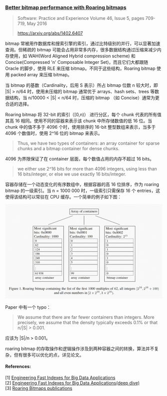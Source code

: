 ### [Better bitmap performance with Roaring bitmaps](../../assets/pdfs/better-bitmap-performance-with-Roaring-bitmaps.pdf)

> Software: Practice and Experience Volume 46, Issue 5, pages 709-719, May 2016
>
> https://arxiv.org/abs/1402.6407

bitmap 常被用作数据库和搜索引擎的索引，通过比特级别的并行，可以显著加速查询。但稀疏的 bitmap 可能会占用非常多内存，很多数据结构通过压缩来减少内存使用，如 WAH(Word Aligned Hybrid compression scheme) 和 Concise(Compressed 'n' Composable Integer Set)，而且它们大都跟随 Oracle 的脚步，使用 RLE 来压缩 bitmap。不同于这些结构，Roaring bitmap 使用 packed array 来压缩 bitmap。

当 bitmap 的基数（Cardinality，后用 S 表示）所占 bitmap 位数 n 较大时，即 |S| > n/64 时，使用未压缩的 bitmap 通常优于 arrays、hash sets、trees 等数据结构，当 n/10000 < |S| < n/64 时，压缩的 bitmap （如 Concise）通常为更合适的选择。

Roaring bitmap 将 32-bit 的索引（[0,n)） 进行分区，每个 chunk 代表的所有值其高 16 相同。使用不同的容器来表示该 chunk 中所存储数值的低 16 位。当 chunk 中的值不多于 4096 个时，使用排序的 16-bit 整型数组来表示，当多于 4096 个数值时，使用 2^16 位的 bitmap 来表示。

> Thus, we have two types of containers: an array container for sparse chunks and a bitmap container for dense chunks.

4096 为界限保证了在 container 层面，每个数值占用的内存不超过 16 bits。

> we either use 2^16 bits for more than 4096 integers, using less than 16 bits/integer, or else we use exactly 16 bits/integer.

容器存储在一个动态变化的有序数组中，根据容器的高 16 位排序，作为 roaring bitmap 的一级索引。当 n = 1000 000 时，一级索引只需保存 16 个 entries，这使得该结构可以常驻在 CPU 缓存。一个简单的例子如下图：

![figure 1](../../assets/images/roaring-bitmap-figure-1.jpg)

Paper 中有一个 typo：

> We assume that there are far fewer containers than integers. More precisely, 
> we assume that the density typically exceeds 0.1% or that n/|S| > 0.001.

应该为 |S|/n > 0.001。

roaring bitmap 的存取操作和逻辑操作涉及到两种容器之间的转换，算法并不复杂，但有很多可以优化的点，详见论文。

#### References:

[1] [Engineering Fast Indexes for Big Data Applications](https://www.youtube.com/watch?v=ubykHUyNi_0)<br>
[2] [Engineering Fast Indexes for Big Data Applications(deep dive)](https://www.youtube.com/watch?v=1QMgGxiCFWE)<br>
[3] [Roaring Bitmaps publications](http://roaringbitmap.org/publications/)
